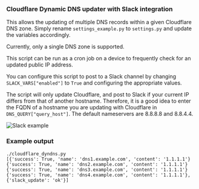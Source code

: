 ### Cloudflare Dynamic DNS updater with Slack integration
This allows the updating of multiple DNS records within a given Cloudflare DNS zone. Simply rename `settings_example.py` to `settings.py` and update the variables accordingly.

Currently, only a single DNS zone is supported.

This script can be run as a cron job on a device to frequently check for an updated public IP address.

You can configure this script to post to a Slack channel by changing `SLACK_VARS["enabled"]` to `True` and configuring the appropriate values.

The script will only update Cloudflare, and post to Slack if your current IP differs from that of another hostname. Therefore, it is a good idea to enter the FQDN of a hostname you are updating with Cloudflare in `DNS_QUERY["query_host"]`. The default nameservers are 8.8.8.8 and 8.8.4.4.

![Slack example](https://raw.githubusercontent.com/dsgnr/cloudflare-dyndns-python/master/assets/example.png)


### Example output

~~~ shell
./cloudflare_dyndns.py
[{'success': True, 'name': 'dns1.example.com', 'content': '1.1.1.1'}
{'success': True, 'name': 'dns2.example.com', 'content': '1.1.1.1'}
{'success': True, 'name': 'dns3.example.com', 'content': '1.1.1.1'}
{'success': True, 'name': 'dns4.example.com', 'content': '1.1.1.1'},
{'slack_update': 'ok'}]
~~~
